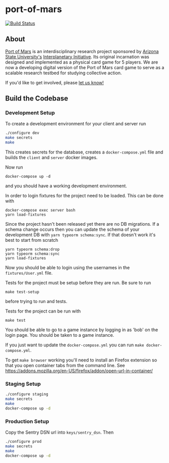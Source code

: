 # port-of-mars

[![Build Status](https://travis-ci.com/virtualcommons/port-of-mars.svg?token=Axd1f7q98op1tRxrKi92&branch=master)](https://travis-ci.com/virtualcommons/port-of-mars)

## About

[Port of Mars](https://interplanetary.asu.edu/port-of-mars) is an interdisciplinary research project sponsored by [Arizona State University's](https://www.asu.edu) [Interplanetary Initiative](https://interplanetary.asu.edu/). Its original incarnation was designed and implemented as a physical card game for 5 players. We are now a developing digital version of the Port of Mars card game to serve as a scalable research testbed for studying collective action.

If you'd like to get involved, please [let us know!](https://complexity.asu.edu/contact)

## Build the Codebase

### Development Setup

To create a development environment for your client and server run

```bash
./configure dev
make secrets
make
```

This creates secrets for the database, creates a `docker-compose.yml` file and builds the `client` and `server` docker images.

Now run

```
docker-compose up -d
```

and you should have a working development environment.

In order to login fixtures for the project need to be loaded. This can be done with

```
docker-compose exec server bash
yarn load-fixtures
```

Since the project hasn't been released yet there are no DB migrations. If a schema change occurs then
you can update the schema of your development DB with `yarn typeorm schema:sync`. If that doesn't work
it's best to start from scratch

```
yarn typeorm schema:drop
yarn typeorm schema:sync
yarn load-fixtures
```

Now you should be able to login using the usernames in the `fixtures/User.yml` file.

Tests for the project must be setup before they are run. Be sure to run

```
make test-setup
```

before trying to run and tests.

Tests for the project can be run with

```
make test
```

You should be able to go to a game instance by logging in as 'bob' on the login page. You should be taken to a game instance.

If you just want to update the `docker-compose.yml` you can run `make docker-compose.yml`.

To get `make browser` working you'll need to install an Firefox extension so that you open container tabs from the command line. See https://addons.mozilla.org/en-US/firefox/addon/open-url-in-container/

### Staging Setup

```bash
./configure staging
make secrets
make
docker-compose up -d
```

### Production Setup

Copy the Sentry DSN url into `keys/sentry_dsn`. Then 

```bash
./configure prod
make secrets
make
docker-compose up -d
```
